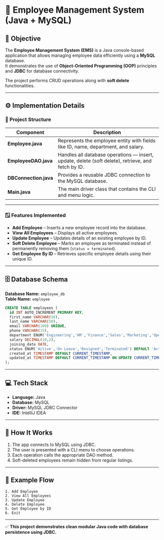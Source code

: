 # 🧾 Employee Management System (Java + MySQL)

## 📌 Objective
The **Employee Management System (EMS)** is a Java console-based application that allows managing employee data efficiently using a **MySQL** database.  
It demonstrates the use of **Object-Oriented Programming (OOP)** principles and **JDBC** for database connectivity.

The project performs CRUD operations along with **soft delete** functionalities.

---

## ⚙️ Implementation Details

### 🧱 Project Structure
| Component             | Description |
|-----------------------|-------------|
| **Employee.java**     | Represents the employee entity with fields like ID, name, department, and salary. |
| **EmployeeDAO.java**  | Handles all database operations — insert, update, delete (soft delete), retrieve, and fetch by ID. |
| **DBConnection.java** | Provides a reusable JDBC connection to the MySQL database. |
| **Main.java**         | The main driver class that contains the CLI and menu logic. |

---

### 🪟 Features Implemented
- **Add Employee** – Inserts a new employee record into the database.
- **View All Employees** – Displays all active employees.
- **Update Employee** – Updates details of an existing employee by ID.
- **Soft Delete Employee** – Marks an employee as terminated instead of permanently removing them (`status = terminated`).
- **Get Employee By ID** – Retrieves specific employee details using their unique ID.

---

## 🗄️ Database Schema

**Database Name:** `employee_db`  
**Table Name:** `employee`

```sql
CREATE TABLE employees (
  id INT AUTO_INCREMENT PRIMARY KEY,
  first_name VARCHAR(50),
  last_name VARCHAR(50),
  email VARCHAR(100) UNIQUE,
  phone VARCHAR(15),
  department ENUM('Engineering','HR','Finance','Sales','Marketing','Operations'),
  salary DECIMAL(10,2),
  joining_date DATE,
  status ENUM('Active','On Leave','Resigned','Terminated') DEFAULT 'Active',
  created_at TIMESTAMP DEFAULT CURRENT_TIMESTAMP,
  updated_at TIMESTAMP DEFAULT CURRENT_TIMESTAMP ON UPDATE CURRENT_TIMESTAMP
);
```

---

## 💻 Tech Stack
- **Language:** Java
- **Database:** MySQL
- **Driver:** MySQL JDBC Connector
- **IDE:** IntelliJ IDEA 

---

## 🧩 How It Works
1. The app connects to MySQL using JDBC.
2. The user is presented with a CLI menu to choose operations.
3. Each operation calls the appropriate DAO method.
4. Soft-deleted employees remain hidden from regular listings.
---

## 🚀 Example Flow
```
1. Add Employee
2. View All Employees
3. Update Employee
4. Delete Employee
5. Get Employee by ID
6. Exit
```

---

✅ **This project demonstrates clean modular Java code with database persistence using JDBC.**
